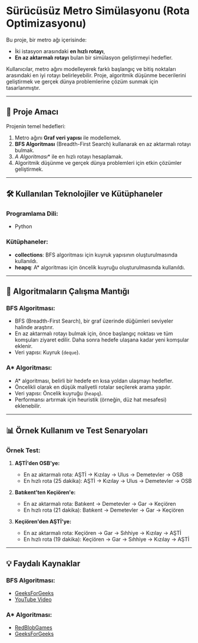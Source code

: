 # Sürücüsüz Metro Simülasyonu (Rota Optimizasyonu)

Bu proje, bir metro ağı içerisinde:
- İki istasyon arasındaki **en hızlı rotayı**,
- **En az aktarmalı rotayı** bulan bir simülasyon geliştirmeyi hedefler.

Kullanıcılar, metro ağını modelleyerek farklı başlangıç ve bitiş noktaları arasındaki en iyi rotayı belirleyebilir. Proje, algoritmik düşünme becerilerini geliştirmek ve gerçek dünya problemlerine çözüm sunmak için tasarlanmıştır.

---

## 🚀 Proje Amacı

Projenin temel hedefleri:
1. Metro ağını **Graf veri yapısı** ile modellemek.
2. **BFS Algoritması** (Breadth-First Search) kullanarak en az aktarmalı rotayı bulmak.
3. **A* Algoritması** ile en hızlı rotayı hesaplamak.
4. Algoritmik düşünme ve gerçek dünya problemleri için etkin çözümler geliştirmek.

---

## 🛠️ Kullanılan Teknolojiler ve Kütüphaneler

### Programlama Dili:
- Python

### Kütüphaneler:
- **collections**: BFS algoritması için kuyruk yapısının oluşturulmasında kullanıldı.
- **heapq**: A* algoritması için öncelik kuyruğu oluşturulmasında kullanıldı.

---

## 📜 Algoritmaların Çalışma Mantığı

### BFS Algoritması:
- BFS (Breadth-First Search), bir graf üzerinde düğümleri seviyeler halinde araştırır.
- En az aktarmalı rotayı bulmak için, önce başlangıç noktası ve tüm komşuları ziyaret edilir. Daha sonra hedefe ulaşana kadar yeni komşular eklenir.
- Veri yapısı: Kuyruk (`deque`).

### A* Algoritması:
- A* algoritması, belirli bir hedefe en kısa yoldan ulaşmayı hedefler.
- Öncelikli olarak en düşük maliyetli rotalar seçilerek arama yapılır.
- Veri yapısı: Öncelik kuyruğu (`heapq`).
- Performansı artırmak için heuristik (örneğin, düz hat mesafesi) eklenebilir.

---

## 📊 Örnek Kullanım ve Test Senaryoları

### Örnek Test:
1. **AŞTİ'den OSB'ye:**
   - En az aktarmalı rota: AŞTİ -> Kızılay -> Ulus -> Demetevler -> OSB
   - En hızlı rota (25 dakika): AŞTİ -> Kızılay -> Ulus -> Demetevler -> OSB

2. **Batıkent'ten Keçiören'e:**
   - En az aktarmalı rota: Batıkent -> Demetevler -> Gar -> Keçiören
   - En hızlı rota (21 dakika): Batıkent -> Demetevler -> Gar -> Keçiören

3. **Keçiören'den AŞTİ'ye:**
   - En az aktarmalı rota: Keçiören -> Gar -> Sıhhiye -> Kızılay -> AŞTİ
   - En hızlı rota (19 dakika): Keçiören -> Gar -> Sıhhiye -> Kızılay -> AŞTİ

---

## 💡 Faydalı Kaynaklar

### BFS Algoritması:
- [GeeksForGeeks](https://www.geeksforgeeks.org/breadth-first-search-or-bfs-for-a-graph/)
- [YouTube Video](https://www.youtube.com/watch?v=oDqjPvD54Ss)

### A* Algoritması:
- [RedBlobGames](https://www.redblobgames.com/pathfinding/a-star/introduction.html)
- [GeeksForGeeks](https://www.geeksforgeeks.org/a-search-algorithm/)
